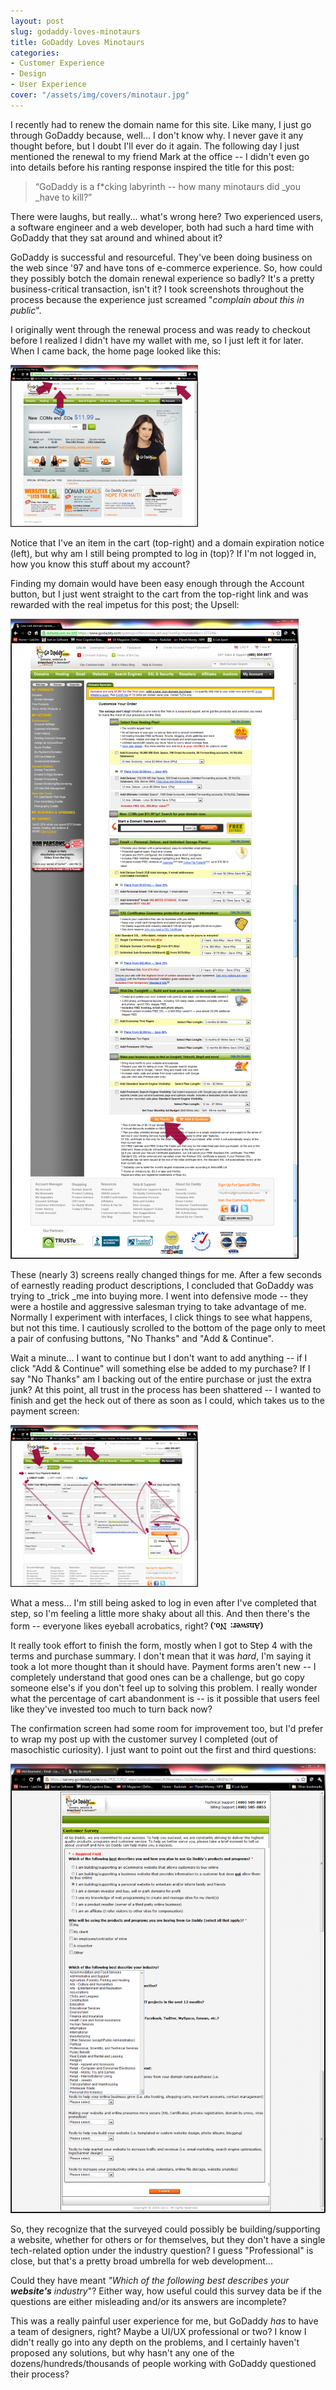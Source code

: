 ```yaml
---
layout: post
slug: godaddy-loves-minotaurs
title: GoDaddy Loves Minotaurs
categories:
- Customer Experience
- Design
- User Experience
cover: "/assets/img/covers/minotaur.jpg"
---
```


I recently had to renew the domain name for this site. Like many, I just go through GoDaddy because, well... I don't know why. I never gave it any thought before, but I doubt I'll ever do it again. The following day I just mentioned the renewal to my friend Mark at the office -- I didn't even go into details before his ranting response inspired the title for this post:


> “GoDaddy is a f*cking labyrinth -- how many minotaurs did _you _have to kill?”


There were laughs, but really... what's wrong here? Two experienced users, a software engineer and a web developer, both had such a hard time with GoDaddy that they sat around and whined about it?

GoDaddy is successful and resourceful. They've been doing business on the web since '97 and have tons of e-commerce experience. So, how could they possibly botch the domain renewal experience so badly? It's a pretty business-critical transaction, isn't it? I took screenshots throughout the process because the experience just screamed "_complain about this in public_".

I originally went through the renewal process and was ready to checkout before I realized I didn't have my wallet with me, so I just left it for later. When I came back, the home page looked like this:

![Obligatory disclaimer that I've added the red arrows](/assets/img/2011/05/01start-300x259.png)

Notice that I've an item in the cart (top-right) and a domain expiration notice (left), but why am I still being prompted to log in (top)? If I'm not logged in, how you know this stuff about my account?

Finding my domain would have been easy enough through the Account button, but I just went straight to the cart from the top-right link and was rewarded with the real impetus for this post; the Upsell:

![Several screens stitched together in Photoshop to show the whole gauntlet](/assets/img/2011/05/03extras-461x1024.png)

These (nearly 3) screens really changed things for me. After a few seconds of earnestly reading product descriptions, I concluded that GoDaddy was trying to _trick _me into buying more. I went into defensive mode -- they were a hostile and aggressive salesman trying to take advantage of me. Normally I experiment with interfaces, I click things to see what happens, but not this time. I cautiously scrolled to the bottom of the page only to meet a pair of confusing buttons, "No Thanks" and "Add & Continue".

Wait a minute... I want to continue but I don't want to add anything -- if I click "Add & Continue" will something else be added to my purchase? If I say "No Thanks" am I backing out of the entire purchase or just the extra junk? At this point, all trust in the process has been shattered -- I wanted to finish and get the heck out of there as soon as I could, which takes us to the payment screen:

![It should go without saying that I added the red arrows and path, but I evidently said it anyway.](/assets/img/2011/05/04checkout-300x259.png)

What a mess... I'm still being asked to log in even after I've completed that step, so I'm feeling a little more shaky about all this. And then there's the form -- everyone likes eyeball acrobatics, right? ![](/assets/img/2011/05/answer-no1.png)

It really took effort to finish the form, mostly when I got to Step 4 with the terms and purchase summary. I don't mean that it was _hard_, I'm saying it took a lot more thought than it should have. Payment forms aren't new -- I completely understand that good ones can be a challenge, but go copy someone else's if you don't feel up to solving this problem. I really wonder what the percentage of cart abandonment is -- is it possible that users feel like they've invested too much to turn back now?

The confirmation screen had some room for improvement too, but I'd prefer to wrap my post up with the customer survey I completed (out of masochistic curiosity). I just want to point out the first and third questions:

![I stitched together all the options for the third question.](/assets/img/2011/05/06survey-718x1024.png)

So, they recognize that the surveyed could possibly be building/supporting a website, whether for others or for themselves, but they don't have a single tech-related option under the industry question? I guess "Professional" is close, but that's a pretty broad umbrella for  web development...

Could they have meant _"Which of the following best describes your **website's** industry_"? Either way, how useful could this survey data be if the questions are either misleading and/or its answers are incomplete?

This was a really painful user experience for me, but GoDaddy _has_ to have a team of designers, right? Maybe a UI/UX professional or two? I know I didn't really go into any depth on the problems, and I certainly haven't proposed any solutions, but why hasn't any one of the dozens/hundreds/thousands of people working with GoDaddy questioned their process?
